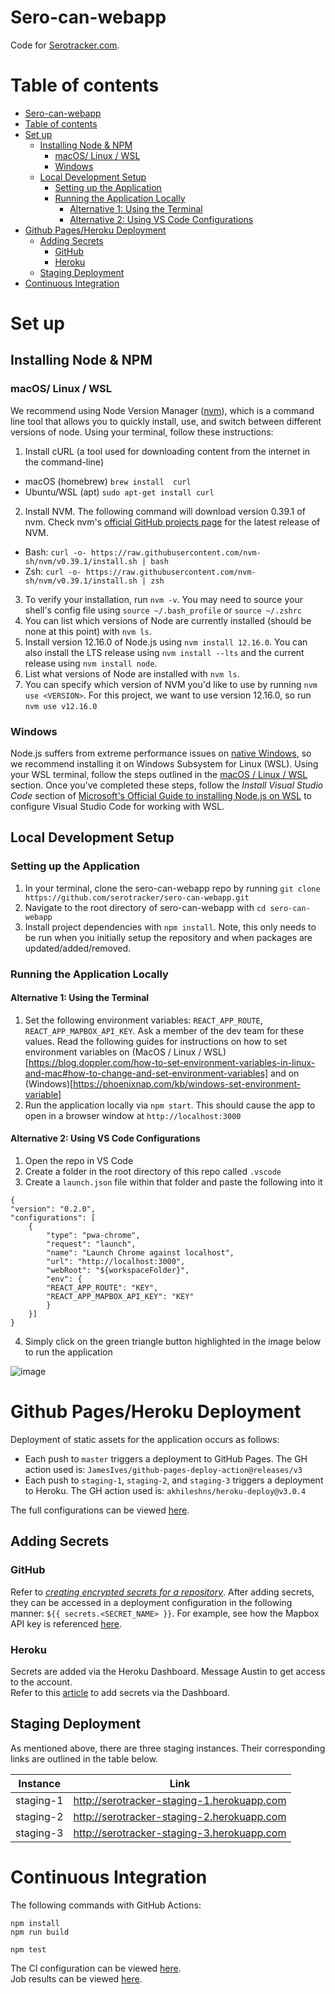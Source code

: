 # Sero-can-webapp

Code for [Serotracker.com](https://serotracker.com/).

# Table of contents

- [Sero-can-webapp](#sero-can-webapp)
- [Table of contents](#table-of-contents)
- [Set up](#set-up)
	- [Installing Node & NPM](#installing-node--npm)
		- [macOS/ Linux / WSL](#macos-linux--wsl)
		- [Windows](#windows)
	- [Local Development Setup](#local-development-setup)
		- [Setting up the Application](#setting-up-the-application)
		- [Running the Application Locally](#running-the-application-locally)
			- [Alternative 1: Using the Terminal](#alternative-1-using-the-terminal)
			- [Alternative 2: Using VS Code Configurations](#alternative-2-using-vs-code-configurations)
- [Github Pages/Heroku Deployment](#github-pagesheroku-deployment)
	- [Adding Secrets](#adding-secrets)
		- [GitHub](#github)
		- [Heroku](#heroku)
	- [Staging Deployment](#staging-deployment)
- [Continuous Integration](#continuous-integration)

# Set up
## Installing Node & NPM 

### macOS/ Linux / WSL
We recommend using Node Version Manager ([nvm](https://github.com/nvm-sh/nvm)), which is a command line tool that allows you to quickly install, use, and switch between different versions of node. Using your terminal, follow these instructions:

1. Install cURL (a tool used for downloading content from the internet in the command-line)

- macOS (homebrew) `brew install  curl`
- Ubuntu/WSL (apt) `sudo apt-get install curl`

2. Install NVM. The following command will download version 0.39.1 of nvm. Check nvm's [official GitHub projects page](https://github.com/nvm-sh/nvm) for the latest release of NVM.

- Bash: `curl -o- https://raw.githubusercontent.com/nvm-sh/nvm/v0.39.1/install.sh | bash`
- Zsh: `curl -o- https://raw.githubusercontent.com/nvm-sh/nvm/v0.39.1/install.sh | zsh`

3. To verify your installation, run `nvm -v`. You may need to source your shell's config file using `source ~/.bash_profile` or `source ~/.zshrc`
4. You can list which versions of Node are currently installed (should be none at this point) with `nvm ls`.
5. Install version 12.16.0 of Node.js using `nvm install 12.16.0`. You can also install the LTS release using `nvm install --lts` and the current release using `nvm install node`.
6. List what versions of Node are installed with `nvm ls`.
7.  You can specify which version of NVM you'd like to use by running `nvm use <VERSION>`. For this project, we want to use version 12.16.0, so run `nvm use v12.16.0`

### Windows
Node.js suffers from extreme performance issues on [native Windows](https://docs.microsoft.com/en-us/windows/dev-environment/javascript/nodejs-on-windows), so we recommend installing it on Windows Subsystem for Linux (WSL). Using your WSL terminal, follow the steps outlined in the [macOS / Linux / WSL](#macos--linux--wsl) section. Once you've completed these steps, follow the *Install Visual Studio Code* section of [Microsoft's Official Guide to installing Node.js on WSL](https://docs.microsoft.com/en-us/windows/dev-environment/javascript/nodejs-on-wsl#install-visual-studio-code) to configure Visual Studio Code for working with WSL.

## Local Development Setup 

### Setting up the Application
1. In your terminal, clone the sero-can-webapp repo by running `git clone https://github.com/serotracker/sero-can-webapp.git`
2. Navigate to the root directory of sero-can-webapp with `cd sero-can-webapp`
3. Install project dependencies with `npm install`. Note, this only needs to be run when you initially setup the repository and when packages are updated/added/removed.

### Running the Application Locally
#### Alternative 1: Using the Terminal
1. Set the following environment variables: `REACT_APP_ROUTE`, `REACT_APP_MAPBOX_API_KEY`. Ask a member of the dev team for these values. Read the following guides for instructions on how to set environment variables on (MacOS / Linux / WSL)[https://blog.doppler.com/how-to-set-environment-variables-in-linux-and-mac#how-to-change-and-set-environment-variables] and on (Windows)[https://phoenixnap.com/kb/windows-set-environment-variable] 
2. Run the application locally via `npm start`. This should cause the app to open in a browser window at `http://localhost:3000`

#### Alternative 2: Using VS Code Configurations
1. Open the repo in VS Code
2. Create a folder in the root directory of this repo called `.vscode`
3. Create a `launch.json` file within that folder and paste the following into it
```
{
"version": "0.2.0",
"configurations": [
	{
		"type": "pwa-chrome",
		"request": "launch",
		"name": "Launch Chrome against localhost",
		"url": "http://localhost:3000",
		"webRoot": "${workspaceFolder}",
		"env": {
		"REACT_APP_ROUTE": "KEY",
		"REACT_APP_MAPBOX_API_KEY": "KEY"
		}
	}]
}
```
4. Simply click on the green triangle button highlighted in the image below to run the application

![image](https://user-images.githubusercontent.com/21212898/153516550-f3531027-4400-4fc1-952a-dccc997b0b8d.png)

# Github Pages/Heroku Deployment
Deployment of static assets for the application occurs as follows:
- Each push to `master` triggers a deployment to GitHub Pages. The GH action used is: `JamesIves/github-pages-deploy-action@releases/v3`
- Each push to `staging-1`, `staging-2`, and `staging-3` triggers a deployment to Heroku. The GH action used is: `akhileshns/heroku-deploy@v3.0.4`

The full configurations can be viewed [here](.github/workflows).   

## Adding Secrets
### GitHub
Refer to [_creating encrypted secrets for a repository_](https://docs.github.com/en/actions/reference/encrypted-secrets#creating-encrypted-secrets-for-a-repository).
After adding secrets, they can be accessed in a deployment configuration in the following manner: `${{ secrets.<SECRET_NAME> }}`.
For example, see how the Mapbox API key is referenced [here](https://github.com/serotracker/sero-can-webapp/blob/master/.github/workflows/deploy-gh-pages.yml#L25).

### Heroku
Secrets are added via the Heroku Dashboard. Message Austin to get access to the account.  
Refer to this [article](https://devcenter.heroku.com/articles/config-vars#using-the-heroku-dashboard) to add secrets via the Dashboard.


## Staging Deployment  
As mentioned above, there are three staging instances. Their corresponding links are outlined in the table below.

| Instance  | Link                                        |
|-----------|---------------------------------------------|
| staging-1 | http://serotracker-staging-1.herokuapp.com  |
| staging-2 | http://serotracker-staging-2.herokuapp.com  |
| staging-3 | http://serotracker-staging-3.herokuapp.com  |


# Continuous Integration
The following commands with GitHub Actions:  
```
npm install
npm run build  

npm test
```  
The CI configuration can be viewed [here](https://github.com/serotracker/sero-can-webapp/blob/master/.github/workflows/ci.yml).  
Job results can be viewed [here](https://github.com/serotracker/sero-can-webapp/actions?query=workflow%3ACI).
